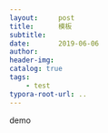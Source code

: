 ```yaml
---
layout:     post
title:      模板
subtitle:  
date:       2019-06-06
author:     
header-img: 
catalog: true
tags:
    - test
typora-root-url: ..
---
```


demo

